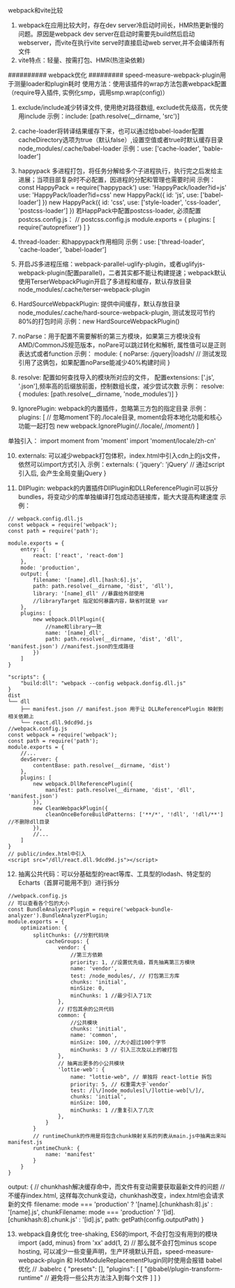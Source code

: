 <!--
 * @Author: your name
 * @Date: 2022-03-19 21:36:25
 * @LastEditTime: 2022-03-20 15:36:17
 * @LastEditors: Please set LastEditors
 * @Description: 打开koroFileHeader查看配置 进行设置: https://github.com/OBKoro1/koro1FileHeader/wiki/%E9%85%8D%E7%BD%AE
 * @FilePath: /fe_interview/webpack/webpack.md
-->
webpack和vite比较
1. webpack在应用比较大时，存在dev server冷启动时间长，HMR热更新慢的问题。原因是webpack dev server在启动时需要先build然后启动webserver，而vite在执行vite serve时直接启动web server,并不会编译所有文件
2. vite特点：轻量、按需打包、HMR(热渲染依赖)

########## webpack优化 #########
speed-measure-webpack-plugin用于测量loader和plugin耗时
使用方法：使用该插件的wrap方法包裹webpack配置（require导入插件, 实例化smp，调用smp.wrap(config)）
1. exclude/include减少转译文件, 使用绝对路径数组, exclude优先级高，优先使用include
示例：include: [path.resolve(__dirname, 'src')]

2. cache-loader将转译结果缓存下来，也可以通过给babel-loader配置cacheDirectory选项为true（默认false）,设置空值或者true时默认缓存目录node_modules/.cache/babel-loader
示例：use: ['cache-loader', 'bable-loader']

3. happypack 多进程打包，将任务分解给多个子进程执行，执行完之后发给主进展；当项目部复杂时不必配置，因进程的分配和管理也需要时间
示例：
const HappyPack = require('happypack')
use: 'HappyPack/loader?id=js'
use: 'HappyPack/loader?id=css'
new HappyPack({
    id: 'js',
    use: ['babel-loader']
})
new HappyPack({
    id: 'css',
    use: ['style-loader', 'css-loader', 'postcss-loader']
})
若HappPack中配置postcss-loader, 必须配置postcss.config.js：
// postcss.config.js
module.exports = {
    plugins: [
        require('autoprefixer')
    ]
}

4. thread-loader: 和happypack作用相同
示例：use: ['thread-loader', 'cache-loader', 'babel-loader']

5. 开启JS多进程压缩：webpack-parallel-uglify-plugin，或者uglifyjs-webpack-plugin(配置parallel)，二者其实都不能让构建提速；webpack默认使用TerserWebpackPlugin开启了多进程和缓存，默认存放目录node_modules/.cache/terser-webpack-plugin

6. HardSourceWebpackPlugin: 提供中间缓存，默认存放目录node_modules/.cache/hard-source-webpack-plugin, 测试发现可节约80%的打包时间
示例：new HardSourceWebpackPlugin()

7. noParse：用于配置不需要解析的第三方模块，如果第三方模块没有AMD/CommonJS规范版本，noPare可以跳过转化和解析, 属性值可以是正则表达式或者function
示例：
module: {
    noParse: /jquery|loadsh/ // 测试发现引用了这俩包，如果配置noParse能减少40%构建时间
}

8. resolve: 配置如何查找导入的模块所对应的文件， 配置extensions: ['.js', '.json'],频率高的后缀放前面，控制数组长度，减少尝试次数
示例：
resolve: {
    modules: [path.resolve(__dirname, 'node_modules')]
}

9. IgnorePlugin: webpack的内置插件，忽略第三方包的指定目录
示例： plugins: [
    // 忽略moment下的./locale目录, moment会将本地化功能和核心功能一起打包
    new webpack.IgnorePlugin(/\.\/locale$/, /moment$/)
]

单独引入：
import moment from 'moment'
import 'moment/locale/zh-cn'

10. externals: 可以减少webpack打包体积，index.html中引入cdn上的js文件，依然可以import方式引入
示例：externals: {
    'jquery': 'jQuery' // 通过script引入后, 会产生全局变量jQuery
}

11. DllPlugin: webpack的内置插件DllPlugin和DLLReferencePlugin可以拆分bundles，将变动少的库单独编译打包成动态链接库，能大大提高构建速度
示例：
```
// webpack.config.dll.js
const webpack = require('webpack');
const path = require('path');

module.exports = {
    entry: {
        react: ['react', 'react-dom']
    },
    mode: 'production',
    output: {
        filename: '[name].dll.[hash:6].js',
        path: path.resolve(__dirname, 'dist', 'dll'),
        library: '[name]_dll' //暴露给外部使用
        //libraryTarget 指定如何暴露内容，缺省时就是 var
    },
    plugins: [
        new webpack.DllPlugin({
            //name和library一致
            name: '[name]_dll', 
            path: path.resolve(__dirname, 'dist', 'dll', 'manifest.json') //manifest.json的生成路径
        })
    ]
}

"scripts": {
    "build:dll": "webpack --config webpack.donfig.dll.js"
}
dist
└── dll
    ├── manifest.json // manifest.json 用于让 DLLReferencePlugin 映射到相关依赖上
    └── react.dll.9dcd9d.js
//webpack.config.js
const webpack = require('webpack');
const path = require('path');
module.exports = {
    //...
    devServer: {
        contentBase: path.resolve(__dirname, 'dist')
    },
    plugins: [
        new webpack.DllReferencePlugin({
            manifest: path.resolve(__dirname, 'dist', 'dll', 'manifest.json')
        }),
        new CleanWebpackPlugin({
            cleanOnceBeforeBuildPatterns: ['**/*', '!dll', '!dll/**'] //不删除dll目录
        }),
        //...
    ]
}
// public/index.html中引入
<script src="/dll/react.dll.9dcd9d.js"></script>
```

12. 抽离公共代码：可以分基础型的react等库、工具型的lodash、特定型的Echarts（首屏可能用不到）进行拆分
```
//webpack.config.js
// 可以查看各个包的大小
const BundleAnalyzerPlugin = require('webpack-bundle-analyzer').BundleAnalyzerPlugin;
module.exports = {
    optimization: {
        splitChunks: {//分割代码块
            cacheGroups: {
                vendor: {
                    //第三方依赖
                    priority: 1, //设置优先级，首先抽离第三方模块
                    name: 'vendor',
                    test: /node_modules/, // 打包第三方库
                    chunks: 'initial',
                    minSize: 0,
                    minChunks: 1 //最少引入了1次
                },
                // 打包其余的公共代码
                common: { 
                    //公共模块
                    chunks: 'initial',
                    name: 'common',
                    minSize: 100, //大小超过100个字节
                    minChunks: 3 // 引入三次及以上的被打包
                },
                // 抽离出更多的小公共模块
                'lottie-web': {
                    name: "lottie-web", // 单独将 react-lottie 拆包
                    priority: 5, // 权重需大于`vendor`
                    test: /[\/]node_modules[\/]lottie-web[\/]/,
                    chunks: 'initial',
                    minSize: 100,
                    minChunks: 1 //重复引入了几次
                },
            }
        }
        // runtimeChunk的作用是将包含chunk映射关系的列表从main.js中抽离出来叫manifest.js
        runtimeChunk: {
            name: 'manifest'
        }
    }
}
```
  output: {
    // chunkhash解决缓存命中，而文件有变动需要获取最新文件的问题
    // 不缓存index.html, 这样每次chunk变动，chunkhash改变，index.html也会请求新的文件
    filename: mode === 'production' ? '[name].[chunkhash:8].js' : '[name].js',
    chunkFilename: mode === 'production' ? '[id].[chunkhash:8].chunk.js' : '[id].js',
    path: getPath(config.outputPath)
  }

13. webpack自身优化
tree-shaking, ES6的import, 不会打包没有用到的模块
import {add, minus} from 'xx'
add(1, 2) // 那么就不会打包minus
scope hosting, 可以减少一些变量声明，生产环境默认开启，speed-measure-webpack-plugin 和 HotModuleReplacementPlugin同时使用会报错
babel优化
// .babelrc
{
    "presets": [],
    "plugins": [
        [
            "@babel/plugin-transform-runtime" // 避免将一些公共方法注入到每个文件
        ]
    ]
}


